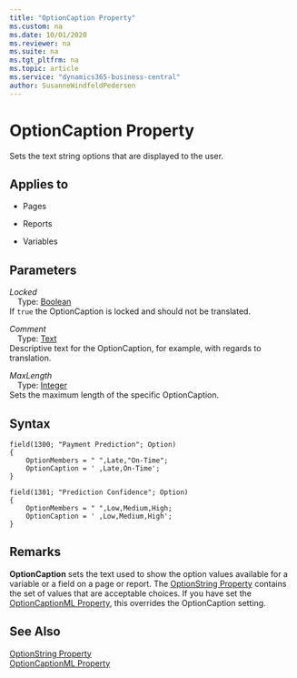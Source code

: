 ```yaml
---
title: "OptionCaption Property"
ms.custom: na
ms.date: 10/01/2020
ms.reviewer: na
ms.suite: na
ms.tgt_pltfrm: na
ms.topic: article
ms.service: "dynamics365-business-central"
author: SusanneWindfeldPedersen
---
```


# OptionCaption Property
Sets the text string options that are displayed to the user.  
  
## Applies to  
  
- Pages  
  
- Reports  
  
- Variables  

## Parameters
*Locked*  
&emsp;Type: [Boolean](../methods-auto/boolean/boolean-data-type.md)  
If `true` the OptionCaption is locked and should not be translated.  

*Comment*  
&emsp;Type: [Text](../methods-auto/text/text-data-type.md)  
Descriptive text for the OptionCaption, for example, with regards to translation.

*MaxLength*  
&emsp;Type: [Integer](../methods-auto/integer/integer-data-type.md)  
Sets the maximum length of the specific OptionCaption.

## Syntax
```
field(1300; "Payment Prediction"; Option)
{
    OptionMembers = " ",Late,"On-Time";
    OptionCaption = ' ,Late,On-Time';
}
```
```
field(1301; "Prediction Confidence"; Option)
{
    OptionMembers = " ",Low,Medium,High;
    OptionCaption = ' ,Low,Medium,High';
}
```

## Remarks  
**OptionCaption** sets the text used to show the option values available for a variable or a field on a page or report. The [OptionString Property](devenv-optionstring-property.md) contains the set of values that are acceptable choices. If you have set the [OptionCaptionML Property](devenv-optioncaptionml-property.md), this overrides the OptionCaption setting.  
  
## See Also  
 [OptionString Property](devenv-optionstring-property.md)   
 [OptionCaptionML Property](devenv-optioncaptionml-property.md)